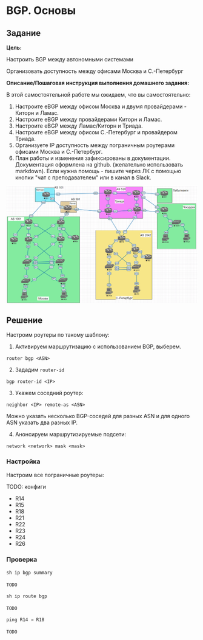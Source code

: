 # BGP. Основы

## Задание

**Цель:**

Настроить BGP между автономными системами

Организовать доступность между офисами Москва и С.-Петербург

**Описание/Пошаговая инструкция выполнения домашнего задания:**

В этой самостоятельной работе мы ожидаем, что вы самостоятельно:

1. Настроите eBGP между офисом Москва и двумя провайдерами - Киторн и Ламас.
2. Настроите eBGP между провайдерами Киторн и Ламас.
3. Настроите eBGP между Ламас/Киторн и Триада.
4. Настроите eBGP между офисом С.-Петербург и провайдером Триада.
5. Организуете IP доступность между пограничным роутерами офисами Москва и С.-Петербург.
6. План работы и изменения зафиксированы в документации. Документация оформлена на github. (желательно использовать markdown). Если нужна помощь - пишите через ЛК с помощью кнопки "чат с преподавателем" или в канал в Slack.

![Топология стенда, скриншот из Eve-NG](./topology.png)

## Решение

Настроим роутеры по такому шаблону:

1. Активируем маршрутизацию с использованием BGP,
выберем.

```
router bgp <ASN>
```

2. Зададим `router-id`

```
bgp router-id <IP>
```

3. Укажем соседний роутер:

```
neighbor <IP> remote-as <ASN>
```

Можно указать несколько BGP-соседей для разных ASN
и для одного ASN указать два разных IP.

4. Анонсируем маршрутизируемые подсети:

```
network <network> mask <mask>
```

### Настройка

Настроим все пограничные роутеры:

TODO: конфиги
  - R14
  - R15
  - R18
  - R21
  - R22
  - R23
  - R24
  - R26

### Проверка

```
sh ip bgp summary

TODO
```

```
sh ip route bgp

TODO
```

```
ping R14 → R18

TODO
```
